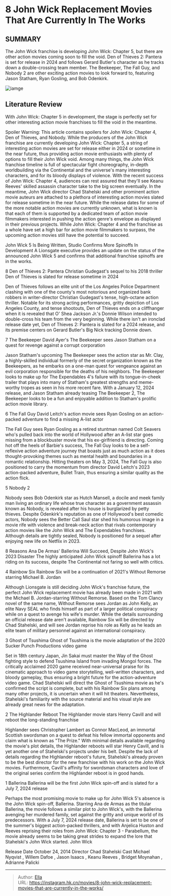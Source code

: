 # 8 John Wick Replacement Movies That Are Currently In The Works


## SUMMARY 


 The John Wick franchise is developing John Wick: Chapter 5, but there are other action movies coming soon to fill the void. 
 Den of Thieves 2: Pantera is set for release in 2024 and follows Gerard Butler&#39;s character as he tracks down a double-crossing team member. 
 The Beekeeper, The Fall Guy, and Nobody 2 are other exciting action movies to look forward to, featuring Jason Statham, Ryan Gosling, and Bob Odenkirk. 

![iamge](https://static1.srcdn.com/wordpress/wp-content/uploads/2024/01/unity-phelan-as-dances-on-stage-as-the-ballerina-in-john-wick-chapter-3-parabellum.jpg)

## Literature Review

With John Wick: Chapter 5 in development, the stage is perfectly set for other interesting action movie franchises to fill the void in the meantime.




Spoiler Warning: This article contains spoilers for John Wick: Chapter 4, Den of Thieves, and Nobody.
While the producers of the John Wick franchise are currently developing John Wick: Chapter 5, a string of interesting action movies are set for release either in 2024 or sometime in the near future, thus providing action movie enthusiasts with plenty of options to fill their John Wick void. Among many things, the John Wick franchise timeline is full of spectacular fight choreography, in-depth worldbuilding via the Continental and the universe&#39;s many interesting characters, and for its bloody displays of violence. With the recent success of John Wick: Chapter 4, audiences can rest assured that they&#39;ll see Keanu Reeves&#39; skilled assassin character take to the big screen eventually.
In the meantime, John Wick director Chad Stahelski and other prominent action movie auteurs are attached to a plethora of interesting action movies slated for release sometime in the near future. While the release dates for some of the more notable action movies are currently unknown, what is known is that each of them is supported by a dedicated team of action movie filmmakers interested in pushing the action genre&#39;s envelope as displayed in their previous projects. While John Wick: Chapter 4 and the franchise as a whole have set a high bar for action movie filmmakers to surpass, the upcoming action movies still have the potential to succeed.
            
 
 John Wick 5 Is Being Written, Studio Confirms More Spinoffs In Development 
A Lionsgate executive provides an update on the status of the announced John Wick 5 and confirms that additional franchise spinoffs are in the works.












 








 8  Den of Thieves 2: Pantera 
Christian Gudegast&#39;s sequel to his 2018 thriller Den of Thieves is slated for release sometime in 2024
        

Den of Thieves follows an elite unit of the Los Angeles Police Department clashing with one of the county&#39;s most notorious and organized bank robbers in writer-director Christian Gudegast&#39;s tense, high-octane action thriller. Notable for its strong acting performances, gritty depiction of Los Angeles County, and tense shootouts, Den of Thieves ends on a cliffhanger when it is revealed that O&#39; Shea Jackson Jr.&#39;s Donnie Wilson intended to double-cross his team from the very beginning. While there isn&#39;t an ironclad release date yet, Den of Thieves 2: Pantera is slated for a 2024 release, and its premise centers on Gerard Butler&#39;s Big Nick tracking Donnie down.





 7  The Beekeeper 
David Ayer&#39;s The Beekeeper sees Jason Statham on a quest for revenge against a corrupt corporation
        

Jason Statham&#39;s upcoming The Beekeeper sees the action star as Mr. Clay, a highly-skilled individual formerly of the secret organization known as the Beekeepers, as he embarks on a one-man quest for vengeance against an evil corporation responsible for the deaths of his neighbors. The Beekeeper looks to make up for The Expendables 4&#39;s failure with its tongue-in-cheek trailer that plays into many of Statham&#39;s greatest strengths and meme-worthy tropes as seen in his more recent fare. With a January 12, 2024 release, and Jason Statham already teasing The Beekeeper 2, The Beekeeper looks to be a fun and enjoyable addition to Statham&#39;s prolific action movie library.







 6  The Fall Guy 
David Leitch&#39;s action movie sees Ryan Gosling on an action-packed adventure to find a missing A-list actor


 







The Fall Guy sees Ryan Gosling as a retired stuntman named Colt Seavers who&#39;s pulled back into the world of Hollywood after an A-list star goes missing from a blockbuster movie that his ex-girlfriend is directing. Coming hot off the heels of Barbie&#39;s success, The Fall Guy looks to be a self-reflexive action adventure journey that boasts just as much action as it does thought-provoking themes such as mental health and boundaries in a romantic relationship. Hitting theaters on May 3, 2024, The Fall Guy is also positioned to carry the momentum from director David Leitch&#39;s 2023 action-packed adventure, Bullet Train, thus ensuring a similar quality as the action flick.





 5  Nobody 2 


 







Nobody sees Bob Odenkirk star as Hutch Mansell, a docile and meek family man living an ordinary life whose true character as a government assassin known as Nobody, is revealed after his house is burglarized by petty thieves. Despite Odenkirk&#39;s reputation as one of Hollywood&#39;s best comedic actors, Nobody sees the Better Call Saul star shed his humorous image in a movie rife with violence and break-neck action that rivals contemporary action movies like the John Wick and The Expendables franchises. Although details are tightly sealed, Nobody is positioned for a sequel after enjoying new life on Netflix in 2023.
            
 
 8 Reasons Ana De Armas&#39; Ballerina Will Succeed, Despite John Wick&#39;s 2023 Disaster 
The highly anticipated John Wick spinoff Ballerina has a lot riding on its success, despite The Continental not faring so well with critics. 








 4  Rainbow Six 
Rainbow Six will be a continuation of 2021&#39;s Without Remorse starring Michael B. Jordan
        

Although Lionsgate is still deciding John Wick&#39;s franchise future, the perfect John Wick replacement movie has already been made in 2021 with the Michael B. Jordan-starring Without Remorse. Based on the Tom Clancy novel of the same name, Without Remorse sees Jordan as John Kelly, an elite Navy SEAL who finds himself as part of a larger political conspiracy while on a quest to avenge his wife&#39;s murder. While the details surrounding an official release date aren&#39;t available, Rainbow Six will be directed by Chad Stahelski, and will see Jordan reprise his role as Kelly as he leads an elite team of military personnel against an international conspiracy.





 3  Ghost of Tsushima 
Ghost of Tsushima is the movie adaptation of the 2020 Sucker Punch Productions video game
        

Set in 18th century Japan, Jin Sakai must master the Way of the Ghost fighting style to defend Tsushima Island from invading Mongol forces. The critically acclaimed 2020 game received near-universal praise for its cinematic approach to video game storytelling, well-written characters, and bloody gameplay, thus ensuring a bright future for the action-adventure video game. Chad Stahelski will direct the Ghost of Tsushima movie as he&#39;s confirmed the script is complete, but with his Rainbow Six plans among many other projects, it is uncertain when it will hit theaters. Nevertheless, Stahelski&#39;s familiarity with the source material and his visual style are already great news for the adaptation.





 2  The Highlander Reboot 
The Highlander movie stars Henry Cavill and will reboot the long-standing franchise
        

Highlander sees Christopher Lambert as Connor MacLeod, an immortal Scottish swordsman on a quest to defeat his fellow immortal opponents and claim what is known as &#34;The Prize.&#34; With minimal details available regarding the movie&#39;s plot details, the Highlander reboots will star Henry Cavill, and is yet another one of Stahelski&#39;s projects under his belt. Despite the lack of details regarding the Highlander reboot&#39;s future, Stahelski&#39;s already proven to be the best director for the new franchise with his work on the John Wick movies. Furthermore, Cavill&#39;s affinity for swordsman characters and love of the original series confirm the Highlander reboot is in good hands.





 1  Ballerina 
Ballerina will be the first John Wick spin-off and is slated for a July 7, 2024 release


 







Perhaps the most promising movie to make up for John Wick 5&#39;s absence is the John Wick spin-off, Ballerina. Starring Ana de Armas as the titular Ballerina, the movie follows a similar plot to John Wick&#39;s, with the Ballerina avenging her murdered family, set against the gritty and unique world of its predecessors. With a July 7, 2024 release date, Ballerina is set to be one of the summer&#39;s biggest action-packed thrillers, and with Anjelica Huston and Reeves reprising their roles from John Wick: Chapter 3 - Parabellum, the movie already seems to be taking great strides to expand the lore that Stahelski&#39;s John Wick started.
  John Wick  


  Release Date    October 24, 2014     Director    Chad Stahelski     Cast    Michael Nyqvist , Willem Dafoe , Jason Isaacs , Keanu Reeves , Bridget Moynahan , Adrianne Palicki    



---

> Author: [Ella](https://instagram.hk.cn/)  
> URL: https://instagram.hk.cn/movies/8-john-wick-replacement-movies-that-are-currently-in-the-works/  

